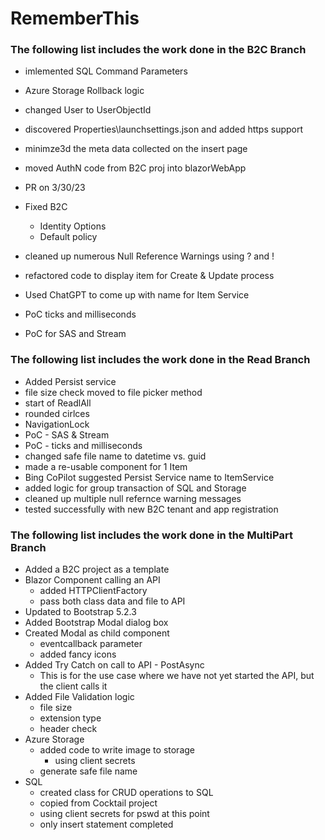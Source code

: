 # RememberThis

### The following list includes the work done in the B2C Branch

- imlemented SQL Command Parameters
- Azure Storage Rollback logic
- changed User to UserObjectId
- discovered Properties\launchsettings.json and added https support
- minimze3d the meta data collected on the insert page
- moved AuthN code from B2C proj into blazorWebApp

- PR on 3/30/23
- Fixed B2C
  - Identity Options
  - Default policy
- cleaned up numerous Null Reference Warnings using ? and !
- refactored code to display item for Create & Update process
- Used ChatGPT to come up with name for Item Service
- PoC ticks and milliseconds
- PoC for SAS and Stream


### The following list includes the work done in the Read Branch
- Added Persist service
- file size check moved to file picker method
- start of ReadlAll
- rounded cirlces
- NavigationLock
- PoC - SAS & Stream
- PoC - ticks and milliseconds 
- changed safe file name to datetime vs. guid
- made a re-usable component for 1 Item
- Bing CoPilot suggested Persist Service name to ItemService
- added logic for group transaction of SQL and Storage
- cleaned up multiple null refernce warning messages
- tested successfully with new B2C tenant and app registration 

### The following list includes the work done in the MultiPart Branch

- Added a B2C project as a template
- Blazor Component calling an API
  - added HTTPClientFactory
  - pass both class data and file to API
- Updated to Bootstrap 5.2.3
- Added Bootstrap Modal dialog box
- Created Modal as child component
  - eventcallback parameter
  - added fancy icons
- Added Try Catch on call to API - PostAsync
  - This is for the use case where we have not yet started the API, but the client calls it
- Added File Validation logic
  - file size
  - extension type
  - header check
- Azure Storage
  - added code to write image to storage
    - using client secrets
  - generate safe file name
- SQL
  - created class for CRUD operations to SQL
  - copied from Cocktail project
  - using client secrets for pswd at this point
  - only insert statement completed

